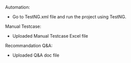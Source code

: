 Automation:
- Go to TestNG.xml file and run the project using TestNG.

Manual Testcase:
- Uploaded Manual Testcase Excel file

Recommandation Q&A:
- Uploaded Q&A doc file
